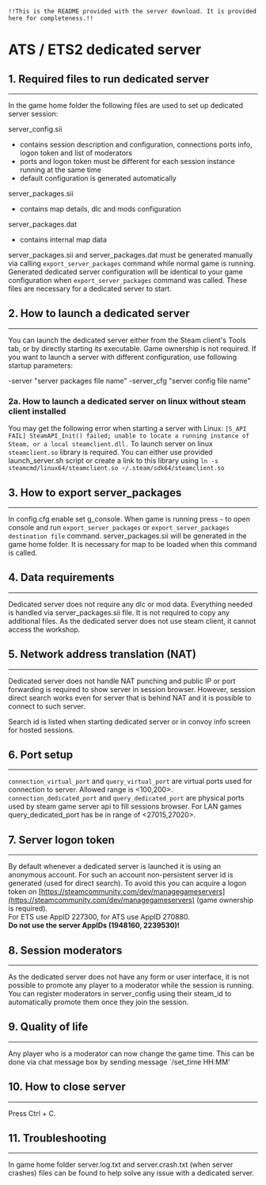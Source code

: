 `!!This is the README provided with the server download. It is provided here for completeness.!!`


# ATS / ETS2 dedicated server


## 1. Required files to run dedicated server
---
In the game home folder the following files are used to set up dedicated server session:

server_config.sii
 - contains session description and configuration, connections ports info, logon token and list of moderators
 - ports and logon token must be different for each session instance running at the same time
 - default configuration is generated automatically

server_packages.sii
 - contains map details, dlc and mods configuration

server_packages.dat
 - contains internal map data

server_packages.sii and server_packages.dat must be generated manually via calling `export_server_packages` command while normal game is running. Generated dedicated server configuration will be identical to your game configuration when `export_server_packages` command was called. These files are necessary for a dedicated server to start. 


## 2. How to launch a dedicated server
---
You can launch the dedicated server either from the Steam client's Tools tab, or by directly starting its executable. Game ownership is not required. If you want to launch a server with different configuration, use following startup parameters:

 -server "server packages file name"
 -server_cfg "server config file name"

### 2a. How to launch a dedicated server on linux without steam client installed
You may get the following error when starting a server with Linux: `[S_API FAIL] SteamAPI_Init() failed; unable to locate a running instance of Steam, or a local steamclient.dll.`
To launch server on linux `steamclient.so` library is required. You can either use provided launch_server.sh script or create a link to this library using `ln -s steamcmd/linux64/steamclient.so ~/.steam/sdk64/steamclient.so`


## 3. How to export server_packages
---
In config.cfg enable set g_console.
When game is running press `~` to open console and run `export_server_packages` or `export_server_packages destination file` command. server_packages.sii will be generated in the game home folder. It is necessary for map to be loaded when this command is called.


## 4. Data requirements
---
Dedicated server does not require any dlc or mod data. Everything needed is handled via server_packages.sii file. It is not required to copy any additional files. As the dedicated server does not use steam client, it cannot access the workshop.


## 5. Network address translation (NAT)
---
Dedicated server does not handle NAT punching and public IP or port forwarding is required to show server in session browser.
However, session direct search works even for server that is behind NAT and it is possible to connect to such server.

Search id is listed when starting dedicated server or in convoy info screen for hosted sessions.


## 6. Port setup
---
`connection_virtual_port` and `query_virtual_port` are virtual ports used for connection to server. Allowed range is <100,200>.
`connection_dedicated_port` and `query_dedicated_port` are physical ports used by steam game server api to fill sessions browser. For LAN games query_dedicated_port has be in range of <27015,27020>.


## 7. Server logon token
---
By default whenever a dedicated server is launched it is using an anonymous account. For such an account non-persistent server id is generated (used for direct search). To avoid this you can acquire a logon token on [https://steamcommunity.com/dev/managegameservers](https://steamcommunity.com/dev/managegameservers) (game ownership is required).  
For ETS use AppID 227300, for ATS use AppID 270880.  
**Do not use the server AppIDs (1948160, 2239530)!**


## 8. Session moderators
---
As the dedicated server does not have any form or user interface, it is not possible to promote any player to a moderator while the session is running. You can register moderators in server_config using their steam_id to automatically promote them once they join the session.


## 9. Quality of life
---
Any player who is a moderator can now change the game time. This can be done via chat message box by sending message `/set_time HH:MM'


## 10. How to close server
---
Press Ctrl + C.


## 11. Troubleshooting
---
In game home folder server.log.txt and server.crash.txt (when server crashes) files can be found to help solve any issue with a dedicated server.